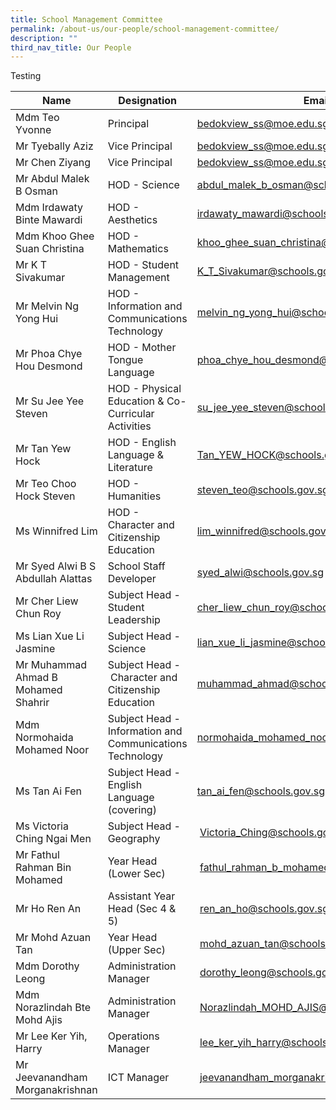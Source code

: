 ```yaml
---
title: School Management Committee
permalink: /about-us/our-people/school-management-committee/
description: ""
third_nav_title: Our People
---
```

Testing

| Name | Designation | Email |
| -------- | -------- | -------- |
| Mdm Teo Yvonne     | Principal     | [bedokview\_ss@moe.edu.sg](mailto:bedokview_ss@moe.edu.sg)     |
| Mr Tyebally Aziz     | Vice Principal    | [bedokview\_ss@moe.edu.sg](mailto:bedokview_ss@moe.edu.sg)     |
| Mr Chen Ziyang     | Vice Principal    | [bedokview\_ss@moe.edu.sg](mailto:bedokview_ss@moe.edu.sg)     |
| Mr Abdul Malek B Osman     | HOD - Science    | [abdul\_malek\_b\_osman@schools.gov.sg](mailto:abdul_malek_b_osman@schools.gov.sg)   |
| Mdm Irdawaty Binte Mawardi     | HOD - Aesthetics    | [irdawaty\_mawardi@schools.gov.sg](mailto:irdawaty_mawardi@schools.gov.sg)   |
| Mdm Khoo Ghee Suan Christina     | HOD - Mathematics    | [khoo\_ghee\_suan\_christina@schools.gov.sg](mailto:khoo_ghee_suan_christina@schools.gov.sg)   |
| Mr K T Sivakumar     | HOD - Student Management    | [K\_T\_Sivakumar@schools.gov.sg](mailto:K_T_Sivakumar@schools.gov.sg)   |
| Mr Melvin Ng Yong Hui     | HOD - Information and Communications Technology    | [melvin\_ng\_yong\_hui@schools.gov.sg](mailto:melvin_ng_yong_hui@schools.gov.sg)   |
| Mr Phoa Chye Hou Desmond     | HOD - Mother Tongue Language    | [phoa\_chye\_hou\_desmond@schools.gov.sg](mailto:phoa_chye_hou_desmond@schools.gov.sg)   |
| Mr Su Jee Yee Steven     | HOD - Physical Education &amp;  Co-Curricular Activities    | [su\_jee\_yee\_steven@schools.gov.sg](mailto:su_jee_yee_steven@schools.gov.sg)   |
| Mr Tan Yew Hock     | HOD - English Language &amp; Literature    | [Tan\_YEW\_HOCK@schools.gov.sg](mailto:Tan_YEW_HOCK@schools.gov.sg)   |
| Mr Teo Choo Hock Steven     | HOD - Humanities    | [steven\_teo@schools.gov.sg](mailto:steven_teo@schools.gov.sg)   |
| Ms Winnifred Lim     | HOD - Character and Citizenship Education    | [lim\_winnifred@schools.gov.sg](mailto:lim_winnifred@schools.gov.sg)   |
| Mr Syed Alwi B S Abdullah Alattas     | School Staff Developer    | [syed\_alwi@schools.gov.sg](mailto:syed_alwi@schools.gov.sg)   |
| Mr Cher Liew Chun Roy     | Subject Head -  Student Leadership    | [cher\_liew\_chun\_roy@schools.gov.sg](mailto:cher_liew_chun_roy@schools.gov.sg)  |
| Ms Lian Xue Li Jasmine     | Subject Head - Science    | [lian\_xue\_li\_jasmine@schools.gov.sg](mailto:lian_xue_li_jasmine@schools.gov.sg)  |
| Mr Muhammad Ahmad B Mohamed Shahrir     | Subject Head -&nbsp;Character and Citizenship Education    | [muhammad\_ahmad@schools.gov.sg](mailto:muhammad_ahmad@schools.gov.sg)  |
| Mdm Normohaida Mohamed Noor     | Subject Head - Information and Communications Technology    | [normohaida\_mohamed\_noor@schools.gov.sg](mailto:normohaida_mohamed_noor@schools.gov.sg)  |
| Ms Tan Ai Fen     | Subject Head - English Language (covering)    | [tan\_ai\_fen@schools.gov.sg](mailto:tan_ai_fen@schools.gov.sg)  |
| Ms Victoria Ching Ngai Men     | Subject Head - Geography      |  [Victoria\_Ching@schools.gov.sg](mailto:Victoria_Ching@schools.gov.sg)  |
| Mr Fathul Rahman Bin Mohamed     | Year Head  (Lower Sec)      |  [fathul\_rahman\_b\_mohamed@schools.gov.sg](mailto:fathul_rahman_b_mohamed@schools.gov.sg)  |
| Mr Ho Ren An     | Assistant Year Head  (Sec 4 & 5)      |  [ren\_an\_ho@schools.gov.sg](mailto:ren_an_ho@schools.gov.sg)  |
| Mr Mohd Azuan Tan     | Year Head (Upper Sec)      |  [mohd\_azuan\_tan@schools.gov.sg](mailto:mohd_azuan_tan@schools.gov.sg)  |
| Mdm Dorothy Leong     | Administration Manager      |  [dorothy\_leong@schools.gov.sg](mailto:dorothy_leong@schools.gov.sg)  |
| Mdm Norazlindah Bte Mohd Ajis     | Administration Manager      |  [Norazlindah\_MOHD\_AJIS@schools.gov.sg](mailto:Norazlindah_MOHD_AJIS@schools.gov.sg)  |
| Mr Lee Ker Yih, Harry     | Operations Manager      |  [lee\_ker\_yih\_harry@schools.gov.sg](mailto:lee_ker_yih_harry@schools.gov.sg)  |
| Mr Jeevanandham Morganakrishnan     | ICT Manager      |  [jeevanandham\_morganakrishnan@schools.gov.sg](mailto:jeevanandham_morganakrishnan@schools.gov.sg)  |